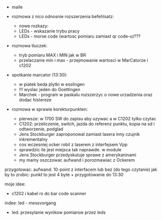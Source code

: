 - maile 
- rozmowa z nico odnosnie rozszerzenia befehlsatz:
	- nowe rozkazy: 
	- LEDs - wskazanie trybu pracy
	- LEDs - morse code (wartosc pomiaru zamiast qr code-u)???

- rozmowa tluczek:
	- tryb pomiaru MAX i MIN jak w BR
	- przelaczanie min i max - przejmowanie wartosci w MarCatorze i c1202


- spotkanie marcator (13:30):
	- w piatek beda plytki w esslingen
	- !!! wyslac jeden do Goettingen
	- Marchek - program w paskalu rozszerzyc o nowe urzadzenia oraz dodac histereze

- rozmowa w sprawie korekturpunkten: 
	- pierwsze: w 1700 SW do zapisu aby uzywac a w C1202 tylko czytac
	- C1202: przeliczenie, switch, jazda do referenz punktu, kopia na sd i odtworzenie, podglad
	- Jens Stockburger zaproponowal zamiast lasera inny czujnik inkrementalny
	- cos wczesniej ocker robil z laserem z interfejsem Vpp
	- sprawdzic ile jest miejsca tak naprawde. w module
	- Jens Stockburger przedyskutuje sprawe z amerykaninami
	- my mamy oszczowac aufwand i porozmawiac z Ockerem

przygotowac: aufwand: 10-point z interfacem lub bez (do tego czytanie)
jak by to zrobic: punkt to jest 4 byte + 
przygotowanie do 13:30


moje idee:
- c1202 i kabel rs do bar code scanner



indee: led - messvorgang
- led: przesylanie wynikow pomiarow przez leds